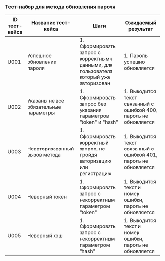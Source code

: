 ### Тест-набор для метода обновления пароля

| ID тест-кейса | Название тест-кейса                   | Шаги                                                                                                                                               | Ожидаемый результат                                                                                                            |
| ------------- | ------------------------------------- | -------------------------------------------------------------------------------------------------------------------------------------------------- | ------------------------------------------------------------------------------------------------------------------------------ |
| U001          | Успешное обновление пароля            | 1. Сформировать запрос с корректными данными, для пользователя который уже авторизован                                                                                                       | 1. Пароль успешно обновляется                                                       |
| U002          | Указаны не все обязательные параметры| 1. Сформировать запрос без указания параметров "token" и "hash" | 1. Выводится текст связанный с ошибкой 400, пароль не обновляется    |
| U003          | Неавторизованный вызов метода            | 1. Сформировать корректный запрос, не пройдя авторизацию или регистрацию                                                                                          | 1. Выводится текст связанный с ошибкой 401, пароль не обновляется |
| U004          | Неверный токен               | 1. Сформировать запрос с некорректным параметром "token"                                                                                           | 1. Выводится текст и номер ошибки, пароль не обновляется   |
| U005          | Неверный хэш               | 1. Сформировать запрос с некорректным параметром "hash"                                                                                           | 1. Выводится текст и номер ошибки, пароль не обновляется   |
